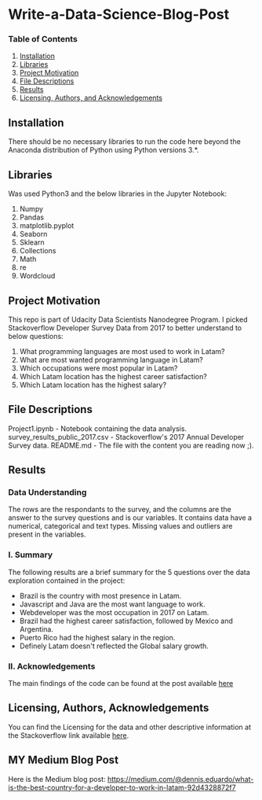 # Write-a-Data-Science-Blog-Post

### Table of Contents

1. [Installation](#installation)
2. [Libraries](#libraries)
3. [Project Motivation](#motivation)
3. [File Descriptions](#files)
4. [Results](#results)
5. [Licensing, Authors, and Acknowledgements](#licensing)

## Installation <a name="installation"></a>

There should be no necessary libraries to run the code here beyond the Anaconda distribution of Python using Python versions 3.*.

## Libraries <a name="libraries"></a>

Was used Python3 and the below libraries in the Jupyter Notebook:
1. Numpy
2. Pandas
3. matplotlib.pyplot
4. Seaborn
5. Sklearn
6. Collections
7. Math
8. re
9. Wordcloud

## Project Motivation<a name="motivation"></a>

This repo is part of Udacity Data Scientists Nanodegree Program. I picked Stackoverflow Developer Survey Data from 2017 to better understand to below questions:

1. What programming languages are most used to work in Latam?
2. What are most wanted programming language in Latam?
3. Which occupations were most popular in Latam?
4. Which Latam location has the highest career satisfaction?
5. Which Latam location has the highest salary?

## File Descriptions <a name="files"></a>

Project1.ipynb - Notebook containing the data analysis.
survey_results_public_2017.csv - Stackoverflow's 2017 Annual Developer Survey data.
README.md - The file with the content you are reading now ;).

## Results<a name="results"></a>

### Data Understanding
The rows are the respondants to the survey, and the columns are the answer to the survey questions and is our variables. It contains data have a numerical, categorical and text types. Missing values and outliers are present in the variables.

### I. Summary
The following results are a brief summary for the 5 questions over the data exploration contained in the project:
- Brazil is the country with most presence in Latam.
- Javascript and Java are the most want language to work.
- Webdeveloper was the most occupation in 2017 on Latam.
- Brazil had the highest career satisfaction, followed by Mexico and Argentina.
- Puerto Rico had the highest salary in the region.
- Definely Latam doesn't reflected the Global salary growth.

### II. Acknowledgements
The main findings of the code can be found at the post available [here](https://medium.com/@dennis.eduardo/what-is-the-best-country-for-a-developer-to-work-in-latam-92d4328872f7)

## Licensing, Authors, Acknowledgements<a name="licensing"></a>

You can find the Licensing for the data and other descriptive information at the Stackoverflow link available [here](https://insights.stackoverflow.com/survey).

## MY Medium Blog Post
Here is the Medium blog post: https://medium.com/@dennis.eduardo/what-is-the-best-country-for-a-developer-to-work-in-latam-92d4328872f7